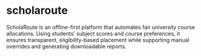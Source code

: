 # scholaroute
ScholaRoute is an offline-first platform that automates fair university course allocations. Using students’ subject scores and course preferences, it ensures transparent, eligibility-based placement while supporting manual overrides and generating downloadable reports.
